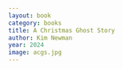 ```yaml
---
layout: book
category: books
title: A Christmas Ghost Story
author: Kim Newman
year: 2024
image: acgs.jpg
---
```

